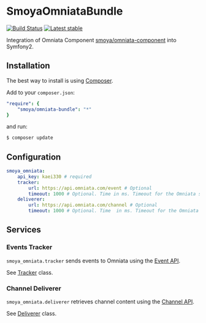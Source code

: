 SmoyaOmniataBundle
==================
[![Build Status](https://travis-ci.org/smoya/SmoyaOmniataBundle.svg?branch=master)](https://travis-ci.org/smoya/SmoyaOmniataBundle)
[![Latest stable](http://img.shields.io/packagist/v/smoya/SmoyaOmniataBundle.svg)](https://packagist.org/packages/smoya/omniata-bundle)

Integration of Omniata Component [smoya/omniata-component](https://github.com/smoya/omniata-component) into Symfony2.

## Installation

The best way to install is using [Composer](http://getcomposer.org/).

Add to your `composer.json`:

```yaml
"require": {
	"smoya/omniata-bundle": "*"
}
```

and run:

```sh
$ composer update
```

## Configuration

```yaml
smoya_omniata:
	api_key: kaei330 # required
	tracker: 
	    url: https://api.omniata.com/event # Optional
	    timeout: 1000 # Optional. Time in ms. Timeout for the Omniata server response on event sending.
	deliverer:
	    url: https://api.omniata.com/channel # Optional
	    timeout: 1000 # Optional. Time  in ms. Timeout for the Omniata server response on delivering content.
```

## Services

### Events Tracker

`smoya_omniata.tracker` sends events to Omniata using the [Event API](https://omniata.atlassian.net/wiki/display/DOC/Event+API). 

See [Tracker](https://github.com/smoya/omniata-component/blob/master/Tracker.php) class.

### Channel Deliverer

`smoya_omniata.deliverer` retrieves channel content using the [Channel API](https://omniata.atlassian.net/wiki/display/DOC/Channel+API).

See [Deliverer](https://github.com/smoya/omniata-component/blob/master/Deliverer.php) class.
